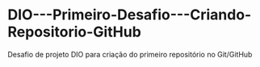 # DIO---Primeiro-Desafio---Criando-Repositorio-GitHub
Desafio de projeto DIO para criação do primeiro repositório no Git/GitHub
